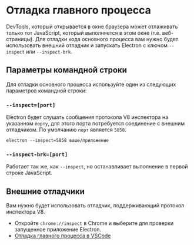 # Отладка главного процесса

DevTools, который открывается в окне браузера может отлаживать только тот JavaScript, который выполняется в этом окне (т.е. веб-страницы). Для отладки кода основного процесса вам нужно будет использовать внешний отладчик и запускать Electron с ключом `--inspect` или `--inspect-brk`.

## Параметры командной строки

Для отладки основного процесса используйте один из следующих параметров командной строки:

### `--inspect=[port]`

Electron будет слушать сообщения протокола V8 инспектора на указанном `порту`, для этого порта потребуется соединение с внешним отладчиком. По умолчанию `порт` является `5858`.

```shell
electron --inspect=5858 ваше/приложение
```

### `--inspect-brk=[port]`

Работает так же, как `--inspect`, но останавливает выполнение в первой строке JavaScript.

## Внешние отладчики

Вам нужно будет использовать отладчик, поддерживающий протокол инспектора V8.

- Откройте `chrome://inspect` в Chrome и выберите для проверки запущенное приложение Electron.
- [Отладка главного процесса в VSCode](debugging-main-process-vscode.md)
